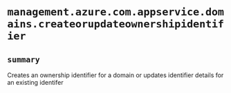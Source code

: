 # `management.azure.com.appservice.domains.createorupdateownershipidentifier`

## `summary`
Creates an ownership identifier for a domain or updates identifier details for an existing identifer


